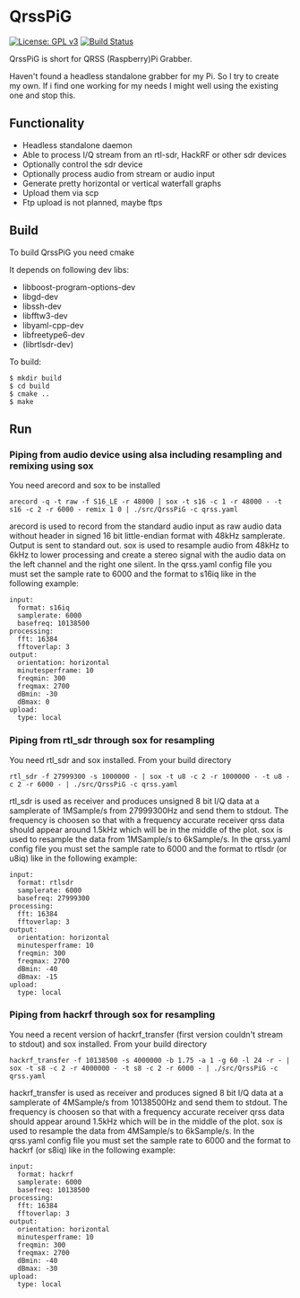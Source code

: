 # QrssPiG

[![License: GPL v3](https://img.shields.io/badge/License-GPL%20v3-blue.svg)](http://www.gnu.org/licenses/gpl-3.0)
[![Build Status](https://travis-ci.org/MartinHerren/QrssPiG.svg?branch=dev)](https://travis-ci.org/MartinHerren/QrssPiG)

QrssPiG is short for QRSS (Raspberry)Pi Grabber.

Haven't found a headless standalone grabber for my Pi. So I try to create my own.
If i find one working for my needs I might well using the existing one and stop this.

## Functionality
 - Headless standalone daemon
 - Able to process I/Q stream from an rtl-sdr, HackRF or other sdr devices
 - Optionally control the sdr device
 - Optionally process audio from stream or audio input
 - Generate pretty horizontal or vertical waterfall graphs
 - Upload them via scp
 - Ftp upload is not planned, maybe ftps

## Build
To build QrssPiG you need cmake

It depends on following dev libs:
 - libboost-program-options-dev
 - libgd-dev
 - libssh-dev
 - libfftw3-dev
 - libyaml-cpp-dev
 - libfreetype6-dev
 - (librtlsdr-dev)

To build:
```
$ mkdir build
$ cd build
$ cmake ..
$ make
```

## Run
### Piping from audio device using alsa including resampling and remixing using sox
You need arecord and sox to be installed
```
arecord -q -t raw -f S16_LE -r 48000 | sox -t s16 -c 1 -r 48000 - -t s16 -c 2 -r 6000 - remix 1 0 | ./src/QrssPiG -c qrss.yaml
```
arecord is used to record from the standard audio input as raw audio data without header in signed 16 bit little-endian format with 48kHz samplerate. Output is sent to standard out.
sox is used to resample audio from 48kHz to 6kHz to lower processing and create a stereo signal with the audio data on the left channel and the right one silent.
In the qrss.yaml config file you must set the sample rate to 6000 and the format to s16iq like in the following example:
```
input:
  format: s16iq
  samplerate: 6000
  basefreq: 10138500
processing:
  fft: 16384
  fftoverlap: 3
output:
  orientation: horizontal
  minutesperframe: 10
  freqmin: 300
  freqmax: 2700
  dBmin: -30
  dBmax: 0
upload:
  type: local
```

### Piping from rtl_sdr through sox for resampling
You need rtl_sdr and sox installed. From your build directory
```
rtl_sdr -f 27999300 -s 1000000 - | sox -t u8 -c 2 -r 1000000 - -t u8 -c 2 -r 6000 - | ./src/QrssPiG -c qrss.yaml
```
rtl_sdr is used as receiver and produces unsigned 8 bit I/Q data at a samplerate of 1MSample/s from 27999300Hz and send them to stdout.
The frequency is choosen so that with a frequency accurate receiver qrss data should appear around 1.5kHz which will be in the middle of the plot.
sox is used to resample the data from 1MSample/s to 6kSample/s.
In the qrss.yaml config file you must set the sample rate to 6000 and the format to rtlsdr (or u8iq) like in the following example:
```
input:
  format: rtlsdr
  samplerate: 6000
  basefreq: 27999300
processing:
  fft: 16384
  fftoverlap: 3
output:
  orientation: horizontal
  minutesperframe: 10
  freqmin: 300
  freqmax: 2700
  dBmin: -40
  dBmax: -15
upload:
  type: local
```

### Piping from hackrf through sox for resampling
You need a recent version of hackrf_transfer (first version couldn't stream to stdout) and sox installed. From your build directory
```
hackrf_transfer -f 10138500 -s 4000000 -b 1.75 -a 1 -g 60 -l 24 -r - | sox -t s8 -c 2 -r 4000000 - -t s8 -c 2 -r 6000 - | ./src/QrssPiG -c qrss.yaml
```
hackrf_transfer is used as receiver and produces signed 8 bit I/Q data at a samplerate of 4MSample/s from 10138500Hz and send them to stdout.
The frequency is choosen so that with a frequency accurate receiver qrss data should appear around 1.5kHz which will be in the middle of the plot.
sox is used to resample the data from 4MSample/s to 6kSample/s.
In the qrss.yaml config file you must set the sample rate to 6000 and the format to hackrf (or s8iq) like in the following example:
```
input:
  format: hackrf
  samplerate: 6000
  basefreq: 10138500
processing:
  fft: 16384
  fftoverlap: 3
output:
  orientation: horizontal
  minutesperframe: 10
  freqmin: 300
  freqmax: 2700
  dBmin: -40
  dBmax: -30
upload:
  type: local
```
